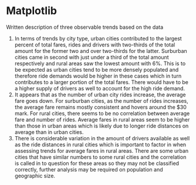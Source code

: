 # Matplotlib
 Written description of three observable trends based on the data
 1. In terms of trends by city type, urban cities contributed to the largest percent of total fares, rides and drivers with two-thirds of the total amount for the former two and over two-thirds for the latter. Surburban cities came in second with just under a third of the total amount respectively and rural areas saw the lowest amount with 6%. This is to be expected as urban cities tend to be more densely populated and therefore ride demands would be higher in these cases which in turn contributes to a larger portion of the total fares. There would have to be a higher supply of drivers as well to account for the high ride demand. 
 2. It appears that as the number of urban city rides increase, the average fare goes down. For surburban cities, as the number of rides increases, the average fare remains mostly consistent and hovers around the $30 mark. For rural cities, there seems to be no correlation between average fare and number of rides. Average fares in rural areas seem to be higher than those in urban areas which is likely due to longer ride distances on average than in urban cities.
 3. There is considerable variation in the amount of drivers available as well as the ride distances in rural cities which is important to factor in when assessing trends for average fares in rural areas. There are some urban cities that have similar numbers to some rural cities and the correlation is called in to question for these areas so they may not be classified correctly, further analysis may be required on population and geographic size.
